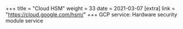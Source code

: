 +++
title = "Cloud HSM"
weight = 33
date = 2021-03-07
[extra]
link = "https://cloud.google.com/hsm/"
+++
GCP service: Hardware security module service

